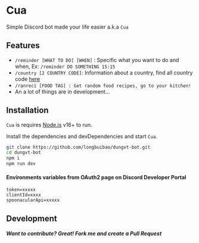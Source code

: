 # Cua

Simple Discord bot made your life easier a.k.a `Cua`


## Features

- `/reminder [WHAT TO DO] [WHEN]` : Specific what you want to do and when, Ex: `/reminder DO SOMETHING 15:15`
- `/country [2 COUNTRY CODE]`: Information about a country, find all country code [here](https://en.wikipedia.org/wiki/List_of_ISO_3166_country_codes) 
- `/ranreci [FOOD TAG] : Get random food recipes, go to your kitchen!`
- An a lot of things are in development...

## Installation

`Cua` is requires [Node.js](https://nodejs.org/) v16+ to run.

Install the dependencies and devDependencies and start `Cua`.

```sh
git clone https://github.com/longbuibao/dungvt-bot.git
cd dungvt-bot
npm i
npm run dev
```
#### Environments variables from OAuth2 page on Discord Developer Portal

```
token=xxxxx
clientId=xxxx
spoonacularApi=xxxxx
```

## Development

##### Want to contribute? Great! Fork me and create a Pull Request

